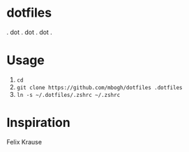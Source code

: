 # dotfiles
. dot . dot . dot .

# Usage
1. `cd`
2. `git clone https://github.com/mbogh/dotfiles .dotfiles`
3. `ln -s ~/.dotfiles/.zshrc ~/.zshrc`

# Inspiration
Felix Krause